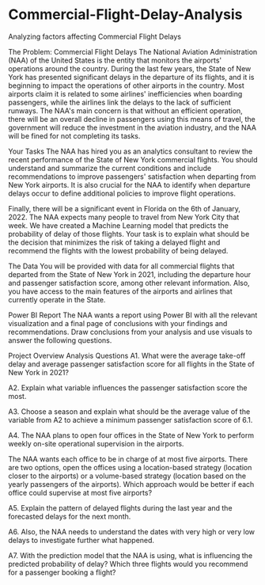 # Commercial-Flight-Delay-Analysis
Analyzing factors affecting Commercial Flight Delays

The Problem: Commercial Flight Delays
The National Aviation Administration (NAA) of the United States is the entity that monitors the airports' operations around the country. During the last few years, the State of New York has presented significant delays in the departure of its flights, and it is beginning to impact the operations of other airports in the country. Most airports claim it is related to some airlines' inefficiencies when boarding passengers, while the airlines link the delays to the lack of sufficient runways. The NAA's main concern is that without an efficient operation, there will be an overall decline in passengers using this means of travel, the government will reduce the investment in the aviation industry, and the NAA will be fined for not completing its tasks.

Your Tasks
The NAA has hired you as an analytics consultant to review the recent performance of the State of New York commercial flights. You should understand and summarize the current conditions and include recommendations to improve passengers' satisfaction when departing from New York airports. It is also crucial for the NAA to identify when departure delays occur to define additional policies to improve flight operations.

Finally, there will be a significant event in Florida on the 6th of January, 2022. The NAA expects many people to travel from New York City that week. We have created a Machine Learning model that predicts the probability of delay of those flights. Your task is to explain what should be the decision that minimizes the risk of taking a delayed flight and recommend the flights with the lowest probability of being delayed.

The Data
You will be provided with data for all commercial flights that departed from the State of New York in 2021, including the departure hour and passenger satisfaction score, among other relevant information. Also, you have access to the main features of the airports and airlines that currently operate in the State.

Power BI Report
The NAA wants a report using Power BI with all the relevant visualization and a final page of conclusions with your findings and recommendations. Draw conclusions from your analysis and use visuals to answer the following questions.

Project Overview
Analysis Questions
A1. What were the average take-off delay and average passenger satisfaction score for all flights in the State of New York in 2021?

A2. Explain what variable influences the passenger satisfaction score the most.

A3. Choose a season and explain what should be the average value of the variable from A2 to achieve a minimum passenger satisfaction score of 6.1.

A4. The NAA plans to open four offices in the State of New York to perform weekly on-site operational supervision in the airports.

The NAA wants each office to be in charge of at most five airports. There are two options, open the offices using a location-based strategy (location closer to the airports) or a volume-based strategy (location based on the yearly passengers of the airports). Which approach would be better if each office could supervise at most five airports?

A5. Explain the pattern of delayed flights during the last year and the forecasted delays for the next month.

A6. Also, the NAA needs to understand the dates with very high or very low delays to investigate further what happened.

A7. With the prediction model that the NAA is using, what is influencing the predicted probability of delay? Which three flights would you recommend for a passenger booking a flight?
